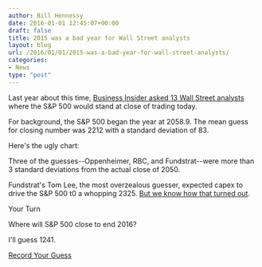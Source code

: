 ```yaml
---
author: Bill Hennessy
date: 2016-01-01 12:45:07+00:00
draft: false
title: 2015 was a bad year for Wall Street analysts
layout: blog
url: /2016/01/01/2015-was-a-bad-year-for-wall-street-analysts/
categories:
- News
type: "post"
---
```


Last year about this time, [Business Insider asked 13 Wall Street analysts](https://www.businessinsider.com/wall-street-2015-sp-500-forecasts-2015-1) where the S&P 500 would stand at close of trading today.

For background, the S&P 500 began the year at 2058.9. The mean guess for closing number was 2212 with a standard deviation of 83.

Here's the ugly chart: 



Three of the guesses--Oppenheimer, RBC, and Fundstrat--were more than 3 standard deviations from the actual close of 2050.

Fundstrat's Tom Lee, the most overzealous guesser, expected capex to drive the S&P 500 t0 a whopping 2325. [But we know how that turned out](https://hennessysview.com/2015/12/31/2016-bad-year/).

Your Turn

Where will S&P 500 close to end 2016?

I'll guess 1241.

[Record Your Guess](https://bhennessy.typeform.com/to/SqZwZb)

